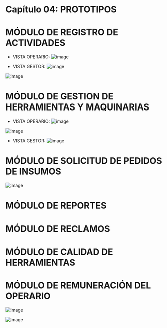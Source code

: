 # Capítulo 04: PROTOTIPOS

# MÓDULO DE REGISTRO DE ACTIVIDADES
* VISTA OPERARIO:
![image](https://github.com/fiis-bd241/grupo05/assets/164263409/63ef0c57-2352-4015-8527-890d3e3135b0)


* VISTA GESTOR:
![image](https://github.com/fiis-bd241/grupo05/assets/164263409/3a5347a9-9617-4453-9bb6-e3be25a90ece)

![image](https://github.com/fiis-bd241/grupo05/assets/164263409/d17f98ed-fb48-4d06-8110-83fbc9a07d18)


# MÓDULO DE GESTION DE HERRAMIENTAS Y MAQUINARIAS
* VISTA OPERARIO:
![image](https://github.com/fiis-bd241/grupo05/assets/164263389/b65f638d-97a5-4c24-a376-fb54741b3792)

![image](https://github.com/fiis-bd241/grupo05/assets/164263389/9920ea9f-e49a-4d3e-ab32-6a8991a2783d)

* VISTA GESTOR:
![image](https://github.com/fiis-bd241/grupo05/assets/164263389/86be2f41-81a6-4d2e-8c2d-86ba312b62eb)


# MÓDULO DE SOLICITUD DE PEDIDOS DE INSUMOS
![image](https://raw.githubusercontent.com/fiis-bd241/grupo05/main/02.Selecci%C3%B3n%20de%20la%20empresa/PC1/Solicitud%20de%20Insumo.png)

# MÓDULO DE REPORTES

# MÓDULO DE RECLAMOS

# MÓDULO DE CALIDAD DE HERRAMIENTAS

# MÓDULO DE REMUNERACIÓN DEL OPERARIO
![image](https://github.com/fiis-bd241/grupo05/blob/main/04.%20Monograf%C3%ADa/im%C3%A1genes/bonificacion_final.PNG)

![image](https://github.com/fiis-bd241/grupo05/blob/main/04.%20Monograf%C3%ADa/im%C3%A1genes/deducci%C3%B3n%20final.PNG)


